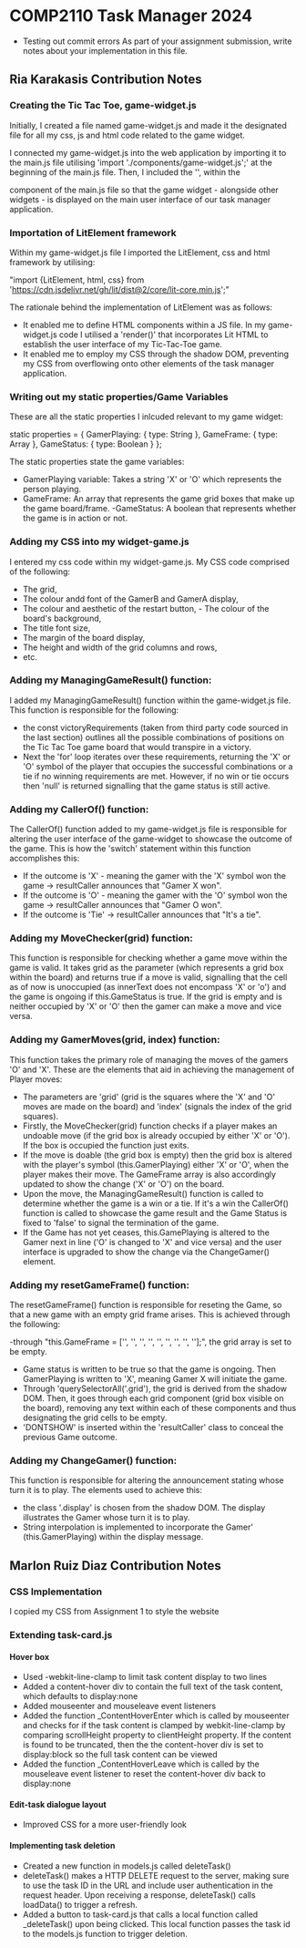 # COMP2110 Task Manager 2024
- Testing out commit errors
As part of your assignment submission, write notes about your implementation
in this file.


## Ria Karakasis Contribution Notes

### Creating the Tic Tac Toe, game-widget.js

Initially, I created a file named game-widget.js and made it the designated file for all my css, js and html code related to the game widget. 


I connected my game-widget.js into the web application by importing it to the main.js file utilising 'import './components/game-widget.js';' at the beginning of the main.js file. Then, I included the '<game-widget></game-widget>', within the <main> component of the main.js file so that the game widget - alongside other widgets - is displayed on the main user interface of our task manager application.  

### Importation of LitElement framework 

Within my game-widget.js file I imported the LitElement, css and html framework by utilising:

"import {LitElement, html, css} from 'https://cdn.jsdelivr.net/gh/lit/dist@2/core/lit-core.min.js';"

The rationale behind the implementation of LitElement was as follows:

- It enabled me to define HTML components within a JS file. In my game-widget.js code I utilised a 'render()' that incorporates Lit HTML to establish the user interface of my Tic-Tac-Toe game. 
- It enabled me to employ my CSS through the shadow DOM, preventing my CSS from overflowing onto other elements of the task manager application. 

### Writing out my static properties/Game Variables

These are all the static properties I inlcuded relevant to my game widget:

 static properties =  {
    GamerPlaying: { type: String },
    GameFrame: { type: Array },
    GameStatus: { type: Boolean }
  };

  The static properties state the game variables:
  - GamerPlaying variable: Takes a string 'X' or 'O' which represents the person playing.
  - GameFrame: An array that represents the game grid boxes that make up the game board/frame.
  -GameStatus: A boolean that represents whether the game is in action or not.

### Adding my CSS into my widget-game.js

I entered my css code within my widget-game.js. My CSS code comprised of the following:

- The grid,
- The colour andd font of the GamerB and GamerA display, 
- The colour and aesthetic of the restart button, - The colour of the board's background,
- The title font size,
- The margin of the board display,
- The height and width of the grid columns and rows,
- etc.
  
### Adding my ManagingGameResult() function:

I added my ManagingGameResult() function within the game-widget.js file. This function is responsible for the following:

- the const victoryRequirements (taken from third party code sourced in the last section) outlines all the possible combinations of positions on the Tic Tac Toe game board that would transpire in a victory.
- Next the 'for' loop iterates over these requirements, returning the 'X' or 'O' symbol of the player that occupies the successful combinations or a tie if no winning requirements are met. However, if no win or tie occurs then 'null' is returned signalling that the game status is still active. 


### Adding my CallerOf() function:

The CallerOf() function added to my game-widget.js file is responsible for altering the user interface of the game-widget to showcase the outcome of the game. This is how the 'switch' statement within this function accomplishes this:

- If the outcome is 'X' - meaning the gamer with the 'X' symbol won the game -> resultCaller announces that "Gamer X won".
- If the outcome is 'O' - meaning the gamer with the 'O' symbol won the game -> resultCaller announces that "Gamer O won".
- If the outcome is 'Tie' -> resultCaller announces that "It's a tie".

### Adding my MoveChecker(grid) function:

This function is responsible for checking whether a game move within the game is valid. It takes grid as the parameter (which represents a grid box within the board) and returns true if a move is valid, signalling that the cell as of now is unoccupied (as innerText does not encompass 'X' or 'o') and the game is ongoing if this.GameStatus is true. If the grid is empty and is neither occupied by 'X' or 'O' then the gamer can make a move and vice versa.


### Adding my GamerMoves(grid, index) function:

This function takes the primary role of managing the moves of the gamers 'O' and 'X'. These are the elements that aid in achieving the management of Player moves:

- The parameters are 'grid' (grid is the squares where the 'X' and 'O' moves are made on the board) and 'index' (signals the index of the grid squares).
- Firstly, the MoveChecker(grid) function checks if a player makes an undoable move (if the grid box is already occupied by either 'X' or 'O'). If the box is occupied the function just exits. 
- If the move is doable (the grid box is empty) then the grid box is altered with the player's symbol (this.GamerPlaying) either 'X' or 'O', when the player makes their move. The GameFrame array is also accordingly updated to show the change ('X' or 'O') on the board.
- Upon the move, the ManagingGameResult() function is called to determine whether the game is a win or a tie. If it's a win the CallerOf() function is called to showcase the game result and the Game Status is fixed to 'false' to signal the termination of the game.
- If the Game has not yet ceases, this.GamePlaying is altered to the Gamer next in line ('O' is changed to 'X' and vice versa) and the user interface is upgraded to show the change via the ChangeGamer() element. 

### Adding my resetGameFrame() function:

The resetGameFrame() function is responsible for reseting the Game, so that a new game with an empty grid frame arises. This is achieved through the following:

-through "this.GameFrame = ['', '', '', '', '', '', '', '', ''];", the grid array is set to be empty.
- Game status is written to be true so that the game is ongoing. Then GamerPlaying is written to 'X', meaning Gamer X will initiate the game.
- Through 'querySelectorAll('.grid'), the grid is derived from the shadow DOM. Then, it goes through each grid component (grid box visible on the board), removing any text within each of these components and thus designating the grid cells to be empty.
- 'DONTSHOW' is inserted within the  'resultCaller' class to conceal the previous Game outcome. 

### Adding my ChangeGamer() function:

This function is responsible for altering the announcement stating whose turn it is to play. The elements used to achieve this:

- the class '.display' is chosen from the shadow DOM. The display illustrates the Gamer whose turn it is to play.
- String interpolation is implemented to incorporate the Gamer' (this.GamerPlaying)
within the display message.








## Marlon Ruiz Diaz Contribution Notes
### CSS Implementation
I copied my CSS from Assignment 1 to style the website

### Extending task-card.js
#### Hover box
- Used -webkit-line-clamp to limit task content display to two lines
- Added a content-hover div to contain the full text of the task content, which defaults to display:none
- Added mouseenter and mouseleave event listeners
- Added the function _ContentHoverEnter which is called by mouseenter and checks for if the task content is clamped by webkit-line-clamp by comparing scrollHeight property to clientHeight property. If the content is found to be truncated, then the the content-hover div is set to display:block so the full task content can be viewed
- Added the function _ContentHoverLeave which is called by the mouseleave event listener to reset the content-hover div back to display:none

#### Edit-task dialogue layout
- Improved CSS for a more user-friendly look

#### Implementing task deletion
- Created a new function in models.js called deleteTask()
- deleteTask() makes a HTTP DELETE request to the server, making sure to use the task ID in the URL and include user authentication in the request header. Upon receiving a response, deleteTask() calls loadData() to trigger a refresh.
- Added a button to task-card.js that calls a local function called _deleteTask() upon being clicked. This local function passes the task id to the models.js function to trigger deletion.